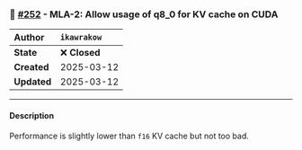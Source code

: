 ### 🔀 [#252](https://github.com/ikawrakow/ik_llama.cpp/pull/252) - MLA-2: Allow usage of q8_0 for KV cache  on CUDA

| **Author** | `ikawrakow` |
| :--- | :--- |
| **State** | ❌ **Closed** |
| **Created** | 2025-03-12 |
| **Updated** | 2025-03-12 |

---

#### Description

Performance is slightly lower than `f16` KV cache but not too bad.